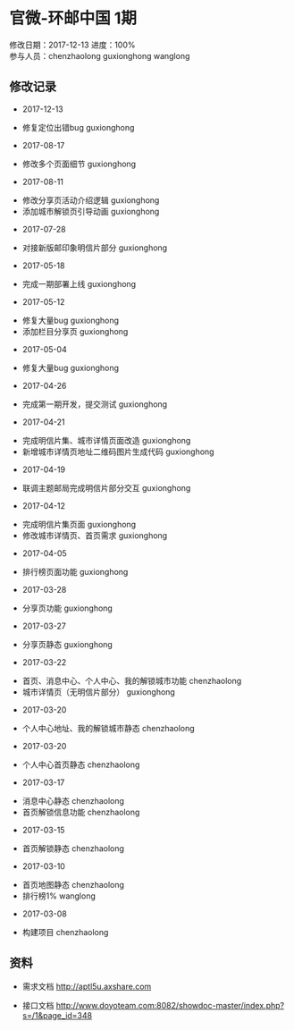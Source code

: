 # 官微-环邮中国 1期
修改日期：2017-12-13
进度：100%  
参与人员：chenzhaolong guxionghong wanglong

## 修改记录
- 2017-12-13
* 修复定位出错bug guxionghong

- 2017-08-17
* 修改多个页面细节 guxionghong

- 2017-08-11
* 修改分享页活动介绍逻辑 guxionghong
* 添加城市解锁页引导动画 guxionghong

- 2017-07-28
* 对接新版邮印象明信片部分 guxionghong

- 2017-05-18
* 完成一期部署上线 guxionghong

- 2017-05-12
* 修复大量bug guxionghong
* 添加栏目分享页 guxionghong

- 2017-05-04
* 修复大量bug guxionghong

- 2017-04-26
* 完成第一期开发，提交测试 guxionghong

- 2017-04-21
* 完成明信片集、城市详情页面改造 guxionghong
* 新增城市详情页地址二维码图片生成代码 guxionghong

- 2017-04-19
* 联调主题邮局完成明信片部分交互 guxionghong

- 2017-04-12
* 完成明信片集页面 guxionghong
* 修改城市详情页、首页需求 guxionghong

- 2017-04-05
* 排行榜页面功能 guxionghong

- 2017-03-28
* 分享页功能 guxionghong

- 2017-03-27
* 分享页静态 guxionghong

- 2017-03-22
* 首页、消息中心、个人中心、我的解锁城市功能 chenzhaolong
* 城市详情页（无明信片部分） guxionghong

- 2017-03-20
* 个人中心地址、我的解锁城市静态 chenzhaolong

- 2017-03-20
* 个人中心首页静态  chenzhaolong

- 2017-03-17
* 消息中心静态 chenzhaolong
* 首页解锁信息功能 chenzhaolong

- 2017-03-15
* 首页解锁静态 chenzhaolong

- 2017-03-10
* 首页地图静态 chenzhaolong
* 排行榜1% wanglong

- 2017-03-08
* 构建项目 chenzhaolong




## 资料
- 需求文档
http://aptl5u.axshare.com


- 接口文档
http://www.doyoteam.com:8082/showdoc-master/index.php?s=/1&page_id=348
